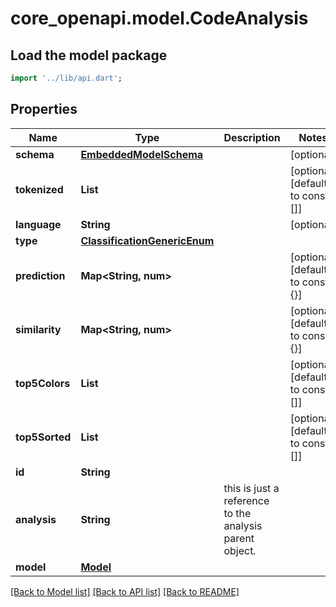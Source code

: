 # core_openapi.model.CodeAnalysis

## Load the model package
```dart
import '../lib/api.dart';
```

## Properties
Name | Type | Description | Notes
------------ | ------------- | ------------- | -------------
**schema** | [**EmbeddedModelSchema**](EmbeddedModelSchema.md) |  | [optional] 
**tokenized** | **List<String>** |  | [optional] [default to const []]
**language** | **String** |  | [optional] 
**type** | [**ClassificationGenericEnum**](ClassificationGenericEnum.md) |  | 
**prediction** | **Map<String, num>** |  | [optional] [default to const {}]
**similarity** | **Map<String, num>** |  | [optional] [default to const {}]
**top5Colors** | **List<int>** |  | [optional] [default to const []]
**top5Sorted** | **List<String>** |  | [optional] [default to const []]
**id** | **String** |  | 
**analysis** | **String** | this is just a reference to the analysis parent object. | 
**model** | [**Model**](Model.md) |  | 

[[Back to Model list]](../README.md#documentation-for-models) [[Back to API list]](../README.md#documentation-for-api-endpoints) [[Back to README]](../README.md)


